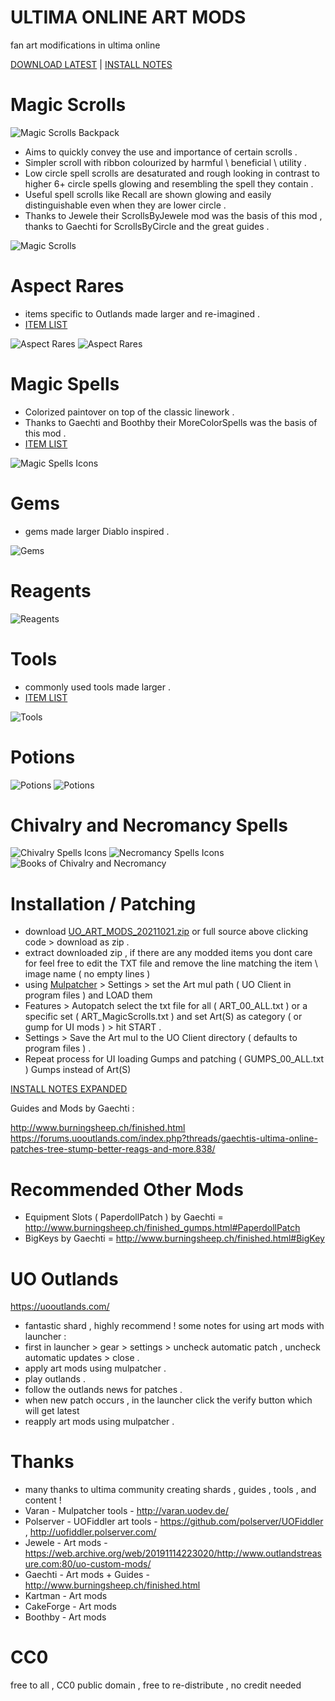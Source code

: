 # ULTIMA ONLINE ART MODS 
fan art modifications in ultima online

[DOWNLOAD LATEST]( https://github.com/CorvaeOboro/ultima_online_mods/releases/download/UO_ART_MODS_20211021/UO_ART_MODS_20211021.zip )  | [INSTALL NOTES]( https://github.com/CorvaeOboro/ultima_online_mods#installation--patching ) 

# Magic Scrolls
![Magic Scrolls Backpack](/ART_MagicScrolls/item_scroll_00_magic_compB.jpg?raw=true "Magic Scrolls Backpack")
- Aims to quickly convey the use and importance of certain scrolls .
- Simpler scroll with ribbon colourized by harmful \ beneficial \ utility . 
- Low circle spell scrolls are desaturated and rough looking in contrast to higher 6+ circle spells glowing and resembling the spell they contain .
- Useful spell scrolls like Recall are shown glowing and easily distinguishable even when they are lower circle .
- Thanks to Jewele their ScrollsByJewele mod was the basis of this mod , thanks to Gaechti for ScrollsByCircle and the great guides .

![Magic Scrolls](/ART_MagicScrolls/item_scroll_00_magic_comp.jpg?raw=true "Magic Scrolls")

# Aspect Rares
- items specific to Outlands made larger and re-imagined .
- [ITEM LIST](https://github.com/CorvaeOboro/ultima_online_mods/tree/main/ART_AspectRares#complete-list)

![Aspect Rares](/ART_AspectRares/item_00_comp_A.jpg?raw=true "Aspect Rares")
![Aspect Rares](/ART_AspectRares/item_00_comp_C.jpg?raw=true "Aspect Rares")

# Magic Spells
- Colorized paintover on top of the classic linework  .
- Thanks to Gaechti and Boothby their MoreColorSpells was the basis of this mod .
- [ITEM LIST](https://github.com/CorvaeOboro/ultima_online_mods/tree/main/UI_MagicSpells#complete-list)

![Magic Spells Icons](/UI_MagicSpells/ui_spell_00_comp.jpg?raw=true "Magic Spells Icons")

# Gems
- gems made larger Diablo inspired .

![Gems](/ART_Gems/item_gem_00_comp.jpg?raw=true "Gems")

# Reagents
![Reagents](/ART_Reagents/item_reagent_00_comp.jpg?raw=true "Reagents")

# Tools
- commonly used tools made larger .
- [ITEM LIST](https://github.com/CorvaeOboro/ultima_online_mods/tree/main/ART_Tools#complete-list)

![Tools](/ART_Tools/item_tool_00_comp.jpg?raw=true "Tools")

# Potions
![Potions](/ART_Potions/item_potion_00_comp.jpg?raw=true "Potions")
![Potions](/ART_Potions/item_potion_00_comp_B.jpg?raw=true "Potions")

# Chivalry and Necromancy Spells
![Chivalry Spells Icons](/UI_SpellsChivalry/ui_spell_chivalry_comp.jpg?raw=true "Chivalry Spells Icons")
![Necromancy Spells Icons](/UI_SpellsNecromancy/ui_spell_necro_comp.jpg?raw=true "Necromancy Spells Icons")
![Books of Chivalry and Necromancy](/UI_SpellsChivalry/ui_00_books_chivnecro_comp.jpg?raw=true "Books of Chivalry and Necromancy")

# Installation / Patching
- download [UO_ART_MODS_20211021.zip]( https://github.com/CorvaeOboro/ultima_online_mods/releases/download/UO_ART_MODS_20211021/UO_ART_MODS_20211021.zip )  or full source above clicking code > download as zip  . 
- extract downloaded zip , if there are any modded items you dont care for feel free to edit the TXT file and remove the line matching the item \ image name ( no empty lines )
- using [Mulpatcher]( http://varan.uodev.de/ ) > Settings > set the Art mul path ( UO Client in program files )   and LOAD them
- Features > Autopatch select the txt file for all ( ART_00_ALL.txt ) or a specific set ( ART_MagicScrolls.txt ) and set Art(S) as category ( or gump for UI mods )  > hit START . 
- Settings > Save the Art mul to the UO Client directory ( defaults to program files ) .
- Repeat process for UI loading Gumps and patching ( GUMPS_00_ALL.txt ) Gumps instead of Art(S)

[INSTALL NOTES EXPANDED]( https://github.com/CorvaeOboro/ultima_online_mods/Z_InstallNotes/ ) 

Guides and Mods by Gaechti :

http://www.burningsheep.ch/finished.html
https://forums.uooutlands.com/index.php?threads/gaechtis-ultima-online-patches-tree-stump-better-reags-and-more.838/

# Recommended Other Mods
- Equipment Slots ( PaperdollPatch ) by Gaechti = http://www.burningsheep.ch/finished_gumps.html#PaperdollPatch
- BigKeys by Gaechti = http://www.burningsheep.ch/finished.html#BigKey

# UO Outlands
https://uooutlands.com/
- fantastic shard , highly recommend ! some notes for using art mods with launcher :
- first in launcher > gear > settings > uncheck automatic patch , uncheck automatic updates > close .
- apply art mods using mulpatcher .
- play outlands .
- follow the outlands news for patches .
- when new patch occurs , in the launcher click the verify button which will get latest 
- reapply art mods using mulpatcher .

# Thanks
- many thanks to ultima community creating shards , guides , tools , and content !
- Varan - Mulpatcher tools - http://varan.uodev.de/
- Polserver - UOFiddler art tools - https://github.com/polserver/UOFiddler , http://uofiddler.polserver.com/
- Jewele - Art mods - https://web.archive.org/web/20191114223020/http://www.outlandstreasure.com:80/uo-custom-mods/
- Gaechti - Art mods + Guides - http://www.burningsheep.ch/finished.html
- Kartman - Art mods 
- CakeForge - Art mods
- Boothby - Art mods

# CC0
free to all , CC0 public domain , free to re-distribute , no credit needed

